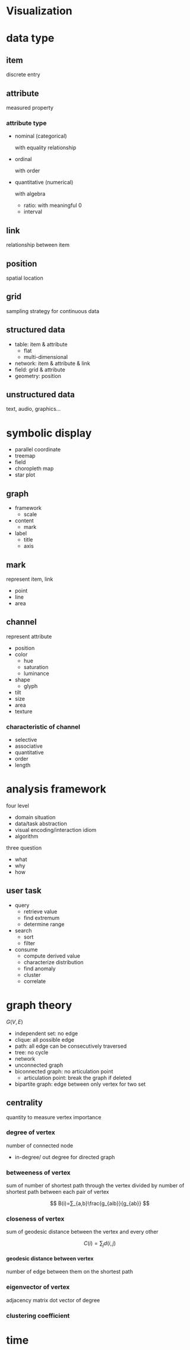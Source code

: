 # Visualization

# data type

## item

discrete entry

## attribute

measured property

### attribute type

- nominal (categorical)

    with equality relationship
- ordinal

    with order
- quantitative (numerical)

    with algebra
    - ratio: with meaningful $0$
    - interval

## link

relationship between item

## position

spatial location

## grid

sampling strategy for continuous data

## structured data

- table: item & attribute
    - flat
    - multi-dimensional
- network: item & attribute & link
- field: grid & attribute
- geometry: position

## unstructured data

text, audio, graphics…

# symbolic display

- parallel coordinate
- treemap
- field
- choropleth map
- star plot

## graph

- framework
    - scale
- content
    - mark
- label
    - title
    - axis

## mark

represent item, link

- point
- line
- area

## channel

represent attribute

- position
- color
    - hue
    - saturation
    - luminance
- shape
    - glyph
- tilt
- size
- area
- texture

### characteristic of channel

- selective
- associative
- quantitative
- order
- length

# analysis framework

four level

- domain situation
- data/task abstraction
- visual encoding/interaction idiom
- algorithm

three question

- what
- why
- how

## user task

- query
    - retrieve value
    - find extremum
    - determine range
- search
    - sort
    - filter
- consume
    - compute derived value
    - characterize distribution
    - find anomaly
    - cluster
    - correlate

# graph theory

$G(V,E)$

- independent set: no edge
- clique: all possible edge
- path: all edge can be consecutively traversed
- tree: no cycle
- network
- unconnected graph
- biconnected graph: no articulation point
    - articulation point: break the graph if deleted
- bipartite graph: edge between only vertex for two set

## centrality

quantity to measure vertex importance

### degree of vertex

number of connected node

- in-degree/ out degree for directed graph

### betweeness of vertex

sum of number of shortest path through the vertex
divided by number of shortest path between each pair of vertex

$$
B(i)=∑_{a,b}\frac{g_{aib}}{g_{ab}}
$$

### closeness of vertex

sum of geodesic distance between the vertex and every other

$$
C(i)=∑_jd(i,j)
$$

#### geodesic distance between vertex

number of edge between them on the shortest path

### eigenvector of vertex

adjacency matrix dot vector of degree

### clustering coefficient

# time
